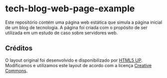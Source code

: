 # tech-blog-web-page-example
Este repositório contém uma página web estática que simula a página inicial de um blog de tecnologia. A página foi criada com o propósito de ser utilizada em um estudo de caso sobre servidores web.

## Créditos

O layout original foi desenvolvido e disponibilizado por [HTML5 UP](https://html5up.net/). Modificamos e utilizamos este layout de acordo com a licença [Creative Commons](https://html5up.net/license).
